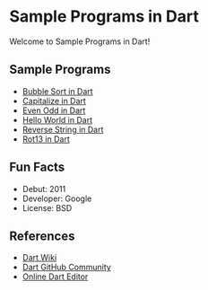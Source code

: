 # Sample Programs in Dart

Welcome to Sample Programs in Dart!

## Sample Programs

- [Bubble Sort in Dart][3]
- [Capitalize in Dart][2]
- [Even Odd in Dart](https://therenegadecoder.com/code/even-odd-in-dart/)
- [Hello World in Dart](https://therenegadecoder.com/blog/hello-world-in-dart/)
- [Reverse String in Dart](https://therenegadecoder.com/code/reverse-a-string-in-dart/)
- [Rot13 in Dart][1]

## Fun Facts

- Debut: 2011
- Developer: Google
- License: BSD

## References

- [Dart Wiki](<https://en.wikipedia.org/wiki/Dart_(programming_language)>)
- [Dart GitHub Community](https://github.com/dart-lang)
- [Online Dart Editor](https://dartpad.dartlang.org/)

[1]: https://github.com/TheRenegadeCoder/sample-programs/issues/1676
[2]: https://github.com/TheRenegadeCoder/sample-programs/issues/1679
[3]: https://github.com/TheRenegadeCoder/sample-programs/issues/1695
